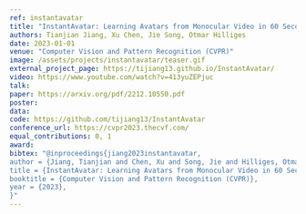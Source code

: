 ```yaml
---
ref: instantavatar
title: "InstantAvatar: Learning Avatars from Monocular Video in 60 Seconds"
authors: Tianjian Jiang, Xu Chen, Jie Song, Otmar Hilliges
date: 2023-01-01
venue: "Computer Vision and Pattern Recognition (CVPR)"
image: /assets/projects/instantavatar/teaser.gif
external_project_page: https://tijiang13.github.io/InstantAvatar/
video: https://www.youtube.com/watch?v=413yuZEPjuc
talk: 
paper: https://arxiv.org/pdf/2212.10550.pdf
poster: 
data: 
code: https://github.com/tijiang13/InstantAvatar
conference_url: https://cvpr2023.thecvf.com/
equal_contributions: 0, 1
award: 
bibtex: "@inproceedings{jiang2023instantavatar,
author = {Jiang, Tianjian and Chen, Xu and Song, Jie and Hilliges, Otmar}, 
title = {InstantAvatar: Learning Avatars from Monocular Video in 60 Seconds}, 
booktitle = {Computer Vision and Pattern Recognition (CVPR)},
year = {2023},
}"
---
```

